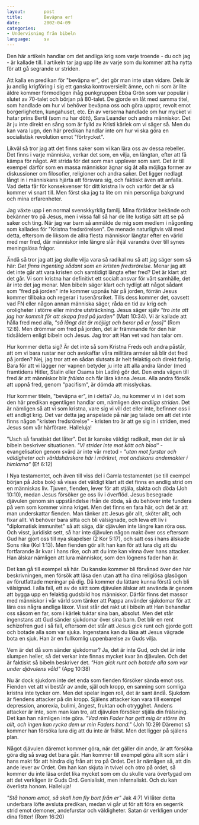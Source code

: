 ```yaml
---
layout:       post
title:        Beväpna er!
date:         2002-04-09
categories:
- Undervisning från bibeln
language:     sv
---
```

Den här artikeln handlar om det andliga krig som varje troende - du och jag - är kallade till. I artikeln tar jag upp lite av varje som du kommer att ha nytta för att gå segrande ur striden.

Att kalla en predikan för "beväpna er", det gör man inte utan vidare. Dels är ju andlig krigföring i sig ett ganska kontroversiellt ämne, och ni som är lite äldre kommer förmodligen ihåg punkgruppen Ebba Grön som var populär i slutet av 70-talet och början på 80-talet. De gjorde en låt med samma titel, som handlade om hur vi behöver beväpna oss och göra uppror, revolt emot borgerligheten, kungahuset, etc. En av verserna handlade om hur mycket vi hatar prins Bertil (som nu har dött), Sara Leander och andra människor. Det är ju inte direkt en sång som är fylld av Kristi kärlek om vi säger så. Men du kan vara lugn, den här predikan handlar inte om hur vi ska göra en socialistisk revolution emot "förtrycket".

Likväl så tror jag att det finns saker som vi kan lära oss av dessa rebeller. Det finns i varje människa, verkar det som, en vilja, en längtan, efter att få kämpa för något. Att strida för det som man upplever som sant. Det är till exempel därför som en massa människor ägnar sig åt alla möjliga former av diskussioner om filosofier, religioner och andra saker. Det ligger nedlagt långt in i människans hjärta att försvara sig, och faktiskt även att anfalla. Vad detta får för konsekvenser för ditt kristna liv och varför det är så kommer vi snart till. Men först ska jag ta lite om min personliga bakgrund och mina erfarenheter.

Jag växte upp i en normal svenskkyrklig familj. Mina föräldrar bekände och bekänner tro på Jesus, men i vissa fall så har de lite lustiga sätt att se på saker och ting. När jag var barn så anmälde de mig som medlem i någonting som kallades för "Kristna fredsrörelsen". De menade naturligtvis väl med detta, eftersom de liksom de allra flesta människor längtar efter en värld med mer fred, där människor inte längre slår ihjäl varandra över till synes meningslösa frågor.

Ändå så tror jag att jag skulle vilja vara så radikal nu så att jag säger som så här: <em>Det finns ingenting sådant som en kristen fredsrörelse.</em> Menar jag att det inte går att vara kristen och samtidigt längta efter fred? Det är klart att det går. Vi som kristna har definitivt ett socialt ansvar för vårt samhälle, det är inte det jag menar. Men bibeln säger klart och tydligt att något sådant som "fred på jorden" inte kommer uppnås här på jorden, förrän Jesus kommer tillbaka och regerar i tusenårsriket. Tills dess kommer det, oavsett vad FN eller någon annan människa säger, råda en tid av krig och oroligheter i större eller mindre utsträckning. Jesus säger själv <em>"tro inte att jag har kommit för att skapa fred på jorden"</em> (Matt 10:34). Vi är kallade att hålla fred med alla, <em>"så långt det är möjligt och beror på er [oss]"</em> (Rom 12:8). Men drömmar om fred på jorden, det är främmande för den här tidsåldern enligt bibeln och Jesus. Jag tror att Han vet vad han talar om.

Hur kommer detta sig? Är det inte så som Kristna Freds och andra påstår, att om vi bara rustar ner och avskaffar våra militära arméer så blir det fred på jorden? Nej, jag tror att en sådan slutsats är helt felaktig och direkt farlig. Bara för att vi lägger ner vapnen betyder ju inte att alla andra länder (med framtidens Hitler, Stalin eller Osama bin Ladin) gör det. Den enda vägen till fred är att människor blir <em>frälsta</em> och får lära känna Jesus. Alla andra försök att uppnå fred, genom "pacifism", är dömda att misslyckas.

Hur kommer titeln, "beväpna er", in i detta? Jo, nu kommer vi in i det som den här predikan egentligen handlar om, nämligen <em>den andliga striden</em>. Det är nämligen så att vi som kristna, vare sig vi vill det eller inte, befinner oss i ett andligt krig. Det var detta jag anspelade på när jag talade om att det inte finns någon "kristen fredsrörelse" - kristen tro är att ge sig in i striden, med Jesus som vår härförare. Halleluja!

"Usch så fanatiskt det låter". Det är kanske väldigt radikalt, men det är så bibeln beskriver situationen. <em>"Vi strider inte mot kött och blod"</em> - evangelisation genom svärd är inte vår metod - <em>"utan mot furstar och väldigheter och världshärskare här i mörkret, mot ondskans andemakter i himlarna"</em> (Ef 6:12)

I Nya testamentet, och även till viss del i Gamla testamentet (se till exempel början på Jobs bok) så visas det väldigt klart att det finns en andlig strid om en människas liv. Tjuven, fienden, lever för att stjäla, slakta och döda (Joh 10:10), medan Jesus försöker ge oss liv i överflöd. Jesus besegrade djävulen genom sin uppståndelse ifrån de döda, så du behöver inte fundera på vem som kommer vinna kriget. Men det finns en fara här, och det är att man underskattar fienden. Man tänker att Jesus gör allt, sköter allt, och fixar allt. Vi behöver bara sitta och bli välsignade, och leva ett liv i "diplomatisk immunitet" så att säga, där djävulen inte längre kan röra oss. Och visst, juridiskt sett, så har inte djävulen någon makt över oss eftersom Gud har gjort oss till nya skapelser (2 Kor 5:17), och satt oss i hans älskade Sons rike (Kol 1:13). Men fienden gör allt han kan för att lura dig att du fortfarande är kvar i hans rike, och att du inte kan vinna över hans attacker. Han älskar nämligen att lura människor, som den lögnens fader han är.

Det kan gå till exempel så här. Du kanske kommer bli förvånad över den här beskrivningen, men försök att läsa den utan att ha dina religiösa glasögon av förutfattade meningar på dig. Då kommer du lättare kunna förstå och bli välsignad. I alla fall, ett av de sätt som djävulen älskar att använda är genom att bygga upp en felaktig gudsbild hos människor. Därför finns det massor med människor i vår värld som tänker att Pappa använder sjukdomar för att lära oss några andliga läxor. Visst står det rakt ut i bibeln att Han behandlar oss såsom en far, som i kärlek tuktar sina ban, absolut. Men det står ingenstans att Gud sänder sjukdomar över sina barn. Det blir en rent schizofren gud i så fall, eftersom det står att Jesus gick runt och gjorde gott och botade alla som var sjuka. Ingenstans kan du läsa att Jesus vägrade bota en sjuk. Han är en fullkomlig uppenbarelse av Guds vilja.

Vem är det då som sänder sjukdomar? Ja, det är inte Gud, och det är inte slumpen heller, så det verkar inte finnas mycket kvar än djävulen. Och det är faktiskt så bibeln beskriver det. <em>"Han gick runt och botade alla som var under djävulens våld"</em> (Apg 10:38)

Nu är dock sjukdom inte det enda som fienden försöker sända emot oss. Fienden vet att vi består av ande, själ och kropp, en sanning som somliga kristna inte tycker om. Men det spelar ingen roll, det är sant ändå. Sjukdom är fiendens attacker på din kropp. Själens attacker kan vara till exempel depression, anorexia, bulimi, ångest, fruktan och otrygghet. Andens attacker är inte, som man kan tro, att djävulen försöker stjäla din frälsning. Det kan han nämligen inte göra. <em>"Vad min Fader har gett mig är större än allt, och ingen kan rycka dem ur min Faders hand."</em> (Joh 10:29) Däremot så kommer han försöka lura dig att du inte är frälst. Men det ligger på själens plan.

Något djävulen däremot kommer göra, när det gäller din ande, är att försöka göra dig så svag det bara går. Han kommer till exempel göra allt som står i hans makt för att hindra dig från att tro på Ordet. Det är nämligen så, att din ande lever av Ordet. Om han kan skjuta in tvivel och otro på ordet, så kommer du inte läsa ordet lika mycket som om du skulle vara övertygad om att det verkligen är Guds Ord. Genialiskt, men infernaliskt. Och du kan överlista honom. Halleluja!

<em>"Stå honom emot, så skall han fly bort från er"</em> Jak 4:7) Vi låter detta underbara löfte avsluta predikan, medan vi går ut för att föra en segerrik strid emot demoner, andefurstar och väldigheter. Satan <em>är</em> verkligen under dina fötter! (Rom 16:20)
